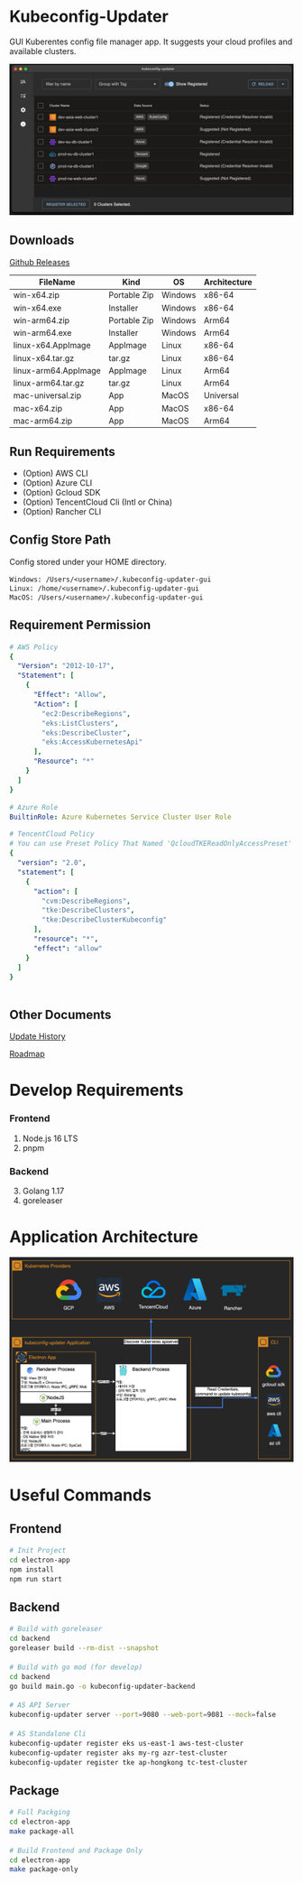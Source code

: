 # Kubeconfig-Updater

GUI Kuberentes config file manager app. It suggests your cloud profiles and available clusters.

![Front Image](./front.png)

## Downloads
[Github Releases](https://github.com/pubg/kubeconfig-updater/releases)

| FileName             | Kind         | OS      | Architecture |
|----------------------|--------------|---------|--------------|
| win-x64.zip          | Portable Zip | Windows | x86-64       |
| win-x64.exe          | Installer    | Windows | x86-64       |
| win-arm64.zip        | Portable Zip | Windows | Arm64        |
| win-arm64.exe        | Installer    | Windows | Arm64        |
| linux-x64.AppImage   | AppImage     | Linux   | x86-64       |
| linux-x64.tar.gz     | tar.gz       | Linux   | x86-64       |
| linux-arm64.AppImage | AppImage     | Linux   | Arm64        |
| linux-arm64.tar.gz   | tar.gz       | Linux   | Arm64        |
| mac-universal.zip    | App          | MacOS   | Universal    |
| mac-x64.zip          | App          | MacOS   | x86-64       |
| mac-arm64.zip        | App          | MacOS   | Arm64        |

## Run Requirements
- (Option) AWS CLI
- (Option) Azure CLI
- (Option) Gcloud SDK
- (Option) TencentCloud Cli (Intl or China)
- (Option) Rancher CLI

## Config Store Path
Config stored under your HOME directory.
```
Windows: /Users/<username>/.kubeconfig-updater-gui
Linux: /home/<username>/.kubeconfig-updater-gui
MacOS: /Users/<username>/.kubeconfig-updater-gui
```

## Requirement Permission
```yaml
# AWS Policy 
{
  "Version": "2012-10-17",
  "Statement": [
    {
      "Effect": "Allow",
      "Action": [
        "ec2:DescribeRegions",
        "eks:ListClusters",
        "eks:DescribeCluster",
        "eks:AccessKubernetesApi"
      ],
      "Resource": "*"
    }
  ]
}
```

```yaml
# Azure Role
BuiltinRole: Azure Kubernetes Service Cluster User Role
```

```yaml
# TencentCloud Policy
# You can use Preset Policy That Named 'QcloudTKEReadOnlyAccessPreset' or Custom Policy
{
  "version": "2.0",
  "statement": [
    {
      "action": [
        "cvm:DescribeRegions",
        "tke:DescribeClusters",
        "tke:DescribeClusterKubeconfig"
      ],
      "resource": "*",
      "effect": "allow"
    }
  ]
}
                 

```

## Other Documents
[Update History](./Update-history.md)

[Roadmap](./Roadmap.md)

# Develop Requirements

### Frontend
1. Node.js 16 LTS
2. pnpm

### Backend
3. Golang 1.17
4. goreleaser

# Application Architecture
![Screenshot](./docs/arch.png)

# Useful Commands

## Frontend

```bash
# Init Project
cd electron-app
npm install
npm run start
```

## Backend

```bash
# Build with goreleaser
cd backend
goreleaser build --rm-dist --snapshot

# Build with go mod (for develop)
cd backend
go build main.go -o kubeconfig-updater-backend

# AS API Server
kubeconfig-updater server --port=9080 --web-port=9081 --mock=false

# AS Standalone Cli
kubeconfig-updater register eks us-east-1 aws-test-cluster
kubeconfig-updater register aks my-rg azr-test-cluster
kubeconfig-updater register tke ap-hongkong tc-test-cluster
```

## Package
```bash
# Full Packging
cd electron-app
make package-all

# Build Frontend and Package Only
cd electron-app
make package-only
```
